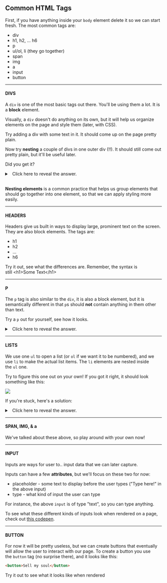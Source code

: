 ## Common HTML Tags

First, if you have anything inside your `body` element delete it so we can start fresh. The most common tags are:

-   div
-   h1, h2, ... h6
-   p
-   ul/ol, li (they go together)
-   span
-   img
-   a
-   input
-   button

***
#### DIVS

A `div` is one of the most basic tags out there. You'll be using them a lot. It is a **block** element.

Visually, a `div` doesn't do anything on its own, but it will help us organize elements on the page and style them (later, with CSS).

Try adding a div with some text in it. It should come up on the page pretty plain.

Now try **nesting** a couple of divs in one outer div (!!). It should still come out pretty plain, but it'll be useful later.

Did you get it?

<details><summary>
  Click here to reveal the answer.
</summary>

\<div>
\<div>text1\</div>
  \<div>text2\</div>
\</div>

</details>

</br>


**Nesting elements** is a common practice that helps us group elements that should go together into one element, so that we can apply styling more easily.

***
#### HEADERS

Headers give us built in ways to display large, prominent text on the screen. They are also block elements. The tags are:

- h1
- h2
- ...
- h6

Try it out, see what the differences are. Remember, the syntax is still \<h1>Some Text\</h1>

***

#### P

The `p` tag is also similar to the `div`, it is also a block element, but it is semantically different in that `p`s should **not** contain anything in them other than text.

Try a `p` out for yourself, see how it looks.

<details><summary>
  Click here to reveal the answer.
</summary>

It should look the same as a div. Don't worry, CSS will make the differences more meaningful ;)

</details>

***
#### LISTS

We use one `ul` to open a list (or `ol` if we want it to be numbered), and we use `li` to make the actual list items. The `li` elements are nested inside the `ul` one.

Try to figure this one out on your own! If you got it right, it should look something like this:

![](.guides/img/5.png)



If you're stuck, here's a solution:

<details><summary>
  Click here to reveal the answer.
</summary>

\<ul>
\<li>Eat\</li>
\<li>Love\</li>
\<li>Pray\</li>
\</ul>

</details>

***
#### SPAN, IMG, & a

We've talked about these above, so play around with your own now!

***
#### INPUT

Inputs are ways for user to.. input data that we can later capture.

Inputs can have a few **attributes**, but we'll focus on these two for now:
- placeholder - some text to display before the user types ("Type here!" in the above input)
- type - what kind of input the user can type

For instance, the above `input` is of type "text", so you can type anything.

To see what these different kinds of inputs look when rendered on a page, check out [this codepen](https://codepen.io/ElevationPen/pen/vwPMzg?editors=0010).

* * * * *

#### BUTTON

For now it will be pretty useless, but we can create buttons that eventually will allow the user to interact with our page. To create a button you use the `button` tag (no surprise there), and it looks like this:
```html
<button>Sell my soul</button>
```

Try it out to see what it looks like when rendered